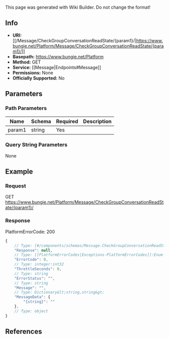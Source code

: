 <span class="wiki-builder">This page was generated with Wiki Builder. Do not change the format!</span>

## Info


* **URI:** [[/Message/CheckGroupConversationReadState/{param1}/|https://www.bungie.net/Platform/Message/CheckGroupConversationReadState/{param1}/]]
* **Basepath:** https://www.bungie.net/Platform
* **Method:** GET
* **Service:** [[Message|Endpoints#Message]]
* **Permissions:** None
* **Officially Supported:** No

## Parameters
### Path Parameters
Name | Schema | Required | Description
---- | ------ | -------- | -----------
param1 | string | Yes | 

### Query String Parameters
None

## Example
### Request
GET https://www.bungie.net/Platform/Message/CheckGroupConversationReadState/{param1}/

### Response
PlatformErrorCode: 200
```javascript
{
    // Type: [#/components/schemas/Message.CheckGroupConversationReadState]
    "Response": null,
    // Type: [[PlatformErrorCodes|Exceptions-PlatformErrorCodes]]:Enum
    "ErrorCode": 0,
    // Type: integer:int32
    "ThrottleSeconds": 0,
    // Type: string
    "ErrorStatus": "",
    // Type: string
    "Message": "",
    // Type: Dictionary&lt;string,string&gt;
    "MessageData": {
        "{string}": ""
    },
    // Type: object
}

```

## References
